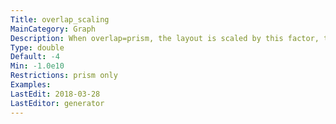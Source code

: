 ```yaml
---
Title: overlap_scaling
MainCategory: Graph
Description: When overlap=prism, the layout is scaled by this factor, thereby removing a fair amount of node overlap, and making node overlap removal faster and better able to retain the graph's shape.
Type: double
Default: -4
Min: -1.0e10
Restrictions: prism only
Examples: 
LastEdit: 2018-03-28
LastEditor: generator
---
```



